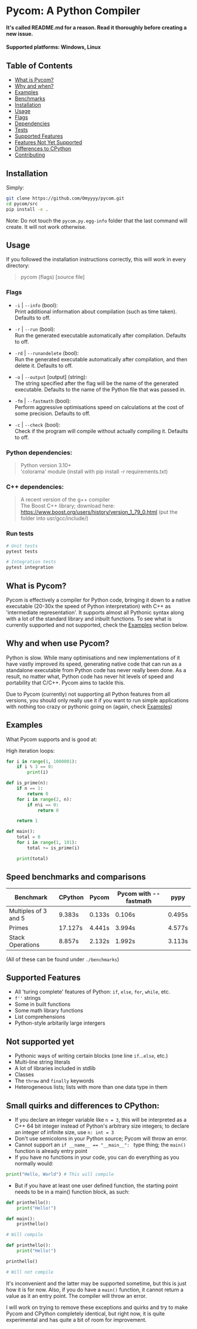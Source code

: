 # Pycom: A Python Compiler

#### It's called README.md for a reason. Read it thoroughly before creating a new issue.

#### Supported platforms: Windows, Linux

## Table of Contents

- [What is Pycom?](#what-is-pycom)
- [Why and when?](#why-and-when-use-pycom)
- [Examples](#examples)
- [Benchmarks](#speed-benchmarks-and-comparisons)
- [Installation](#installation)
- [Usage](#usage)
- [Flags](#flags)
- [Dependencies](#python-dependencies)
- [Tests](#run-tests)
- [Supported Features](#supported-features)
- [Features Not Yet Supported](#not-supported-yet)
- [Differences to CPython](#small-quirks-and-differences-to-cpython)
- [Contributing](CONTRIBUTING.md)



## Installation

Simply:
```bash
git clone https://github.com/Omyyyy/pycom.git
cd pycom/src
pip install -e .
```

Note: Do not touch the `pycom.py.egg-info` folder that the last command will create. It will not work otherwise.

## Usage

If you followed the installation instructions correctly, this will work in every directory:

> pycom (flags) [source file]

### Flags
* `-i` | `--info` (bool):\
    Print additional information about compilation (such as time taken). Defaults to off.

* `-r` | `--run` (bool):\
    Run the generated executable automatically after compilation. Defaults to off.

* `-rd` | `--runandelete` (bool):\
    Run the generated executable automatically after compilation, and then delete it. Defaults to off.

* `-o` | `--output` [output] (string):\
    The string specified after the flag will be the name of the generated executable. Defaults to the name of the Python file that was passed in.

* `-fm` | `--fastmath` (bool):\
    Perform aggressive optimisations speed on calculations at the cost of some precision. Defaults to off.

* `-c` | `--check` (bool):\
    Check if the program will compile without actually compiling it. Defaults to off.

### Python dependencies:
> Python version 3.10+  
> 'colorama' module (install with pip install -r requirements.txt)

### C++ dependencies:
> A recent version of the g++ compiler  
> The Boost C++ library; download here: https://www.boost.org/users/history/version_1_79_0.html (put the folder into usr/gcc/include/)

### Run tests

```bash
# Unit tests
pytest tests
```

```bash
# Integration tests
pytest integration
```

## What is Pycom?

Pycom is effectively a compiler for Python code, bringing it down to a native executable (20-30x the speed of Python 
interpretation) with C++ as 'intermediate representation'. It supports almost all Pythonic syntax along with a lot of 
the standard library and inbuilt functions. To see what is currently supported and not supported, check the 
[Examples](#examples) section below.

## Why and when use Pycom?

Python is slow. While many optimisations and new implementations of it have vastly improved its speed, generating 
native code that can run as a standalone executable from Python code has never really been done. As a result, no matter 
what, Python code has never hit levels of speed and portability that C/C++. Pycom aims to tackle this.

Due to Pycom (currently) not supporting all Python features from all versions, you should only really use it if you 
want to run simple applications with nothing too crazy or pythonic going on (again, check [Examples](#examples))

## Examples

What Pycom supports and is good at:

High iteration loops:

```py
for i in range(1, 1000001):
    if i % 3 == 0:
        print(i)
```

```py
def is_prime(n):
    if n == 1:
        return 0
    for i in range(2, n):
        if n%i == 0:
            return 0

    return 1

def main():
    total = 0
    for i in range(1, 101):
        total += is_prime(i)

    print(total)
```

## Speed benchmarks and comparisons

| Benchmark | CPython | Pycom | Pycom with --fastmath | pypy | 
| ----------- | ----------- | ----------- | ----------- | ----------- |
| Multiples of 3 and 5 | 9.383s | 0.133s | 0.106s | 0.495s |
| Primes | 17.127s | 4.441s | 3.994s | 4.577s |
| Stack Operations | 8.857s | 2.132s | 1.992s | 3.113s |

(All of these can be found under `./benchmarks`)

## Supported Features

- All 'turing complete' features of Python: `if`, `else`, `for`, `while`, etc.
- `f''` strings
- Some in built functions
- Some math library functions
- List comprehensions
- Python-style arbitarily large intergers

## Not supported yet

- Pythonic ways of writing certain blocks (one line `if`...`else`, etc.)
- Multi-line string literals
- A lot of libraries included in stdlib
- Classes
- The `throw` and `finally` keywords
- Heterogeneous lists; lists with more than one data type in them

## Small quirks and differences to CPython:

- If you declare an integer variable like `n = 3`, this will be interpreted as a C++ 64 bit integer instead of
Python's arbitrary size integers; to declare an integer of infinite size, use `n: int = 3`
- Don't use semicolons in your Python source; Pycom will throw an error.
- Cannot support an `if __name__ == "__main__": ` type thing; the `main()` function is already entry point
- If you have no functions in your code, you can do everything as you normally would:

```py
print("Hello, World") # This will compile
```

- But if you have at least one user defined function, the starting point needs to be in a main() function block,
as such:

```py
def printhello():
    print("Hello!")

def main():
    printhello() 

# Will compile 
```

```py
def printhello():
    print("Hello!")

printhello() 

# Will not compile
```

It's inconvenient and the latter may be supported sometime, but this is just how it is for now. Also, if you do have a 
`main()` function, it cannot return a value as it an entry point. The compiler will throw an error.

I will work on trying to remove these exceptions and quirks and try to make Pycom and CPython completely identical,
but right now, it is quite experimental and has quite a bit of room for improvement.
